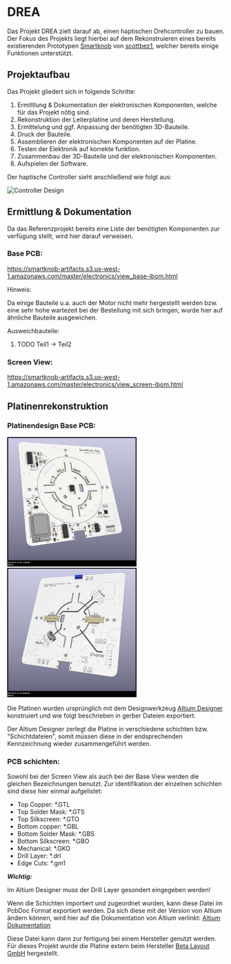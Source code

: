 # DREA

Das Projekt DREA zielt darauf ab, einen haptischen Drehcontroller zu bauen.
Der Fokus des Projekts liegt hierbei auf dem Rekonstruieren eines bereits existierenden Prototypen 
[Smartknob](https://github.com/scottbez1/smartknob) von [scottbez1](https://github.com/scottbez1), welcher bereits einige Funktionen unterstützt.

## Projektaufbau

Das Projekt gliedert sich in folgende Schritte:

1. Ermittlung & Dokumentation der elektronischen Komponenten, welche für das Projekt nötig sind.
2. Rekonstruktion der Leiterplatine und deren Herstellung.
3. Ermittelung und ggf. Anpassung der benötigten 3D-Bauteile.
4. Druck der Bauteile.
5. Assemblieren der elektronischen Komponenten auf der Platine.
6. Testen der Elektronik auf korrekte funktion.
7. Zusammenbau der 3D-Bauteile und der elektronischen Komponenten.
8. Aufspielen der Software.


Der haptische Controller sieht anschließend wie folgt aus:

![Controller Design](images/explodedv145.gif)

## Ermittlung & Dokumentation

Da das Referenzprojekt bereits eine Liste der benötigten Komponenten zur verfügung stellt, wird hier darauf verweisen.

### Base PCB:

https://smartknob-artifacts.s3.us-west-1.amazonaws.com/master/electronics/view_base-ibom.html

Hinweis:

Da einige Bauteile u.a. auch der Motor nicht mehr hergestellt werden bzw. eine sehr hohe wartezeit bei der Bestellung mit sich bringen,
wurde hier auf ähnliche Bauteile ausgewichen.

Ausweichbauteile:
1. TODO Teil1 &#8594; Teil2

### Screen View:

https://smartknob-artifacts.s3.us-west-1.amazonaws.com/master/electronics/view_screen-ibom.html


## Platinenrekonstruktion

### Platinendesign Base PCB:

<img height="300" src="images/view_base-front-3d.png" width="300"/> <img height="300" src="images/view_base-back-3d.png" width="300">

Die Platinen wurden ursprünglich mit dem Designwerkzeug [Altium Designer](https://www.altium.com/de) konstruiert und wie folgt beschrieben in gerber Dateien exportiert.

Der Altium Designer zerlegt die Platine in verschiedene schichten bzw. "Schichtdateien", somit müssen diese in der endsprechenden Kennzeichnung
wieder zusammengeführt werden.

### PCB schichten:

Sowohl bei der Screen View als auch bei der Base View werden die gleichen Bezeichnungen benutzt.
Zur identifikation der einzelnen schichten sind diese hier einmal aufgelistet:


- Top Copper: *.GTL
- Top Solder Mask: *.GTS
- Top Silkscreen: *.GTO
- Bottom copper: *.GBL
- Bottom Solder Mask: *.GBS
- Bottom Silkscreen: *.GBO
- Mechanical: *.GKO
- Drill Layer: *.drl
- Edge Cuts: *.gm1

_**Wichtig:**_ 

Im Altium Designer muss der Drill Layer gesondert eingegeben werden! 

Wenn die Schichten importiert und zugeordnet wurden, kann diese Datei im PcbDoc Format exportiert werden.
Da sich diese mit der Version von Altium ändern können, wird hier auf die Dokumentation von Altium verlinkt:
[Altium Dokumentation](https://www.altium.com/documentation/knowledge-base/altium-designer/gerber-to-pcb)

Diese Datei kann dann zur fertigung bei einem Hersteller genutzt werden. 
Für dieses Projekt wurde die Platine extern beim Hersteller [Beta Layout GmbH](https://de.beta-layout.com/leiterplatten/) 
hergestellt.